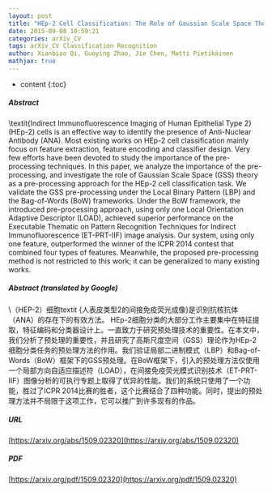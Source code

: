 ```yaml
---
layout: post
title: "HEp-2 Cell Classification: The Role of Gaussian Scale Space Theory as A Pre-processing Approach"
date: 2015-09-08 10:59:21
categories: arXiv_CV
tags: arXiv_CV Classification Recognition
author: Xianbiao Qi, Guoying Zhao, Jie Chen, Matti Pietikäinen
mathjax: true
---
```


* content
{:toc}

##### Abstract
\textit{Indirect Immunofluorescence Imaging of Human Epithelial Type 2} (HEp-2) cells is an effective way to identify the presence of Anti-Nuclear Antibody (ANA). Most existing works on HEp-2 cell classification mainly focus on feature extraction, feature encoding and classifier design. Very few efforts have been devoted to study the importance of the pre-processing techniques. In this paper, we analyze the importance of the pre-processing, and investigate the role of Gaussian Scale Space (GSS) theory as a pre-processing approach for the HEp-2 cell classification task. We validate the GSS pre-processing under the Local Binary Pattern (LBP) and the Bag-of-Words (BoW) frameworks. Under the BoW framework, the introduced pre-processing approach, using only one Local Orientation Adaptive Descriptor (LOAD), achieved superior performance on the Executable Thematic on Pattern Recognition Techniques for Indirect Immunofluorescence (ET-PRT-IIF) image analysis. Our system, using only one feature, outperformed the winner of the ICPR 2014 contest that combined four types of features. Meanwhile, the proposed pre-processing method is not restricted to this work; it can be generalized to many existing works.

##### Abstract (translated by Google)
\（HEP-2）细胞textit {人表皮类型2的间接免疫荧光成像}是识别抗核抗体（ANA）的存在下的有效方法。 HEp-2细胞分类的大部分工作主要集中在特征提取，特征编码和分类器设计上。一直致力于研究预处理技术的重要性。在本文中，我们分析了预处理的重要性，并且研究了高斯尺度空间（GSS）理论作为HEp-2细胞分类任务的预处理方法的作用。我们验证局部二进制模式（LBP）和Bag-of-Words（BoW）框架下的GSS预处理。在BoW框架下，引入的预处理方法仅使用一个局部方向自适应描述符（LOAD），在间接免疫荧光模式识别技术（ET-PRT-IIF）图像分析的可执行专题上取得了优异的性能。我们的系统只使用了一个功能，胜过了ICPR 2014比赛的胜者，这个比赛结合了四种功能。同时，提出的预处理方法并不局限于这项工作，它可以推广到许多现有的作品。

##### URL
[https://arxiv.org/abs/1509.02320](https://arxiv.org/abs/1509.02320)

##### PDF
[https://arxiv.org/pdf/1509.02320](https://arxiv.org/pdf/1509.02320)

